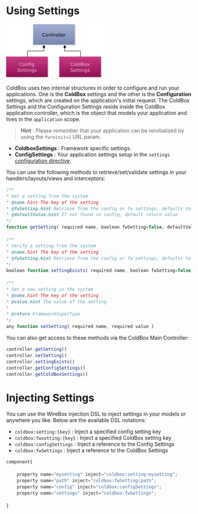 # Using Settings

<img src="../images/ControllerWithSettingStructures.jpg" >

ColdBox uses two internal structures in order to configure and run your applications. One is the **ColdBox** settings and the other is the **Configuration** settings, which are created on the application's initial request. The ColdBox Settings and the Configuration Settings reside inside the ColdBox application controller, which is the object that models your application and lives in the `application` scope. 

> **Hint** : Please remember that your application can be reinitialized by using the `fwreinit=1` URL param.

* **ColdboxSettings** : Framework specific settings.
* **ConfigSettings** : Your application settings setup in the `settings` [configuration directive](configuration_directives/settings.md).

You can use the following methods to retrieve/set/validate settings in your handlers/layouts/views and interceptors:

```js
/**
* Get a setting from the system
* @name.hint The key of the setting
* @fwSetting.hint Retrieve from the config or fw settings, defaults to config
* @defaultValue.hint If not found in config, default return value
*/
function getSetting( required name, boolean fwSetting=false, defaultValue )

/**
* Verify a setting from the system
* @name.hint The key of the setting
* @fwSetting.hint Retrieve from the config or fw settings, defaults to config
*/
boolean function settingExists( required name, boolean fwSetting=false )

/**
* Set a new setting in the system
* @name.hint The key of the setting
* @value.hint The value of the setting
*
* @return FrameworkSuperType
*/
any function setSetting( required name, required value )
```

You can also get access to these methods via the ColdBox Main Controller:

```js
controller.getSetting()
controller.setSetting()
controller.settingExists()
controller.getConfigSettings()
controller.getColdBoxSettings()
```

# Injecting Settings

You can use the WireBox injection DSL to inject settings in your models or anywhere you like. Below are the available DSL notations:

* `coldbox:setting:{key}` : Inject a specified config setting key
* `coldbox:fwsetting:{key}` : Inject a specified ColdBox setting key
* `coldbox:configSettings` : Inject a reference to the Config Settings
* `coldbox:fwSettings` : Inject a reference to the ColdBox Settings

```js
component{

    property name="mysetting" inject="coldbox:setting:mysetting";
    property name="path" inject="coldbox:fwSetting:path";
    property name="config" inject="coldbox:configSettings";
    property name="settings" inject="coldbox:fwSettings";

}


```



